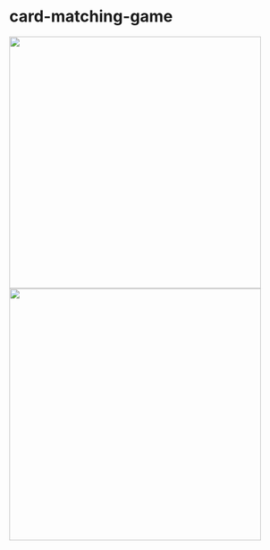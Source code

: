 # card-matching-game
<img src="https://i.ibb.co/41vCpnN/Screen-Shot-2022-06-28-at-00-32-00.png" height="450px">
<img src="https://i.ibb.co/PTwnjhW/Screen-Shot-2022-06-28-at-00-30-24.png" height="450px">
